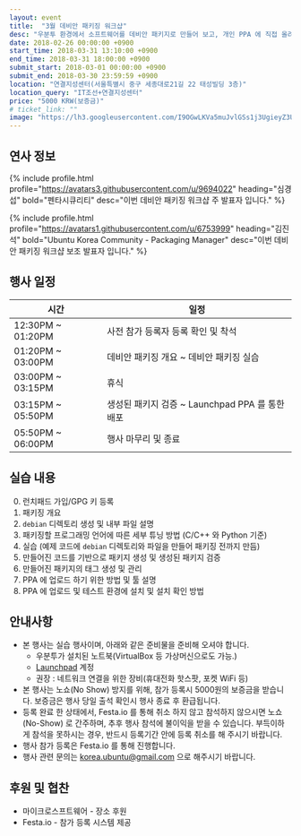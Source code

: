 ```yaml
---
layout: event
title:  "3월 데비안 패키징 워크샵"
desc: "우분투 환경에서 소프트웨어를 데비안 패키지로 만들어 보고, 개인 PPA 에 직접 올려보기도 하는 실습을 합니다"
date: 2018-02-26 00:00:00 +0900
start_time: 2018-03-31 13:10:00 +0900
end_time: 2018-03-31 18:00:00 +0900
submit_start: 2018-03-01 00:00:00 +0900
submit_end: 2018-03-30 23:59:59 +0900
location: "연결지성센터(서울특별시 중구 세종대로21길 22 태성빌딩 3층)"
location_query: "IT조선+연결지성센터"
price: "5000 KRW(보증금)"
# ticket_link: ""
image: "https://lh3.googleusercontent.com/I9OGwLKVa5muJvlGSs1j3UgieyZ3UGoHpTWiPyx4bg8K1aym5EgYA37X3Kbf4iILYtn5htEVgD91NMJJNiPOHghjYDEgy5uOxo_3YL2jf7wrRM3buBmv1zyo4fr_pSxKicDz7PTGEOsvwGBYnzI1TeRdKyOkxPqgW-Uxl3dmJYlDyPAv4KbyboBh_VrHqhvS0TOMvEiAcQ34pd0dHy4CdMoSe7eTjK-36Y85H_CITtH9Ld8ELaZvnAgdGcCIJpeQ5GtEMVY9hpR9DC1yYKAZLvvWxuOU9VXFCwC7QaQnzV_TRV1lsqHSwYiJLGN-VVDGaKyIJzclkZiiwUaAmks1iFXJ78prUlN22oSS0NjbiV022xNcFVgrlFjpIHwq0062leQwqKYMXFRZAQknbwE81OM9mXAuussiXgOXWVKCF19_D2TMqlP_Rwh6tUssgBVuWyElu0n-O5_QhTd_6ZOh9oIBSUBoG66IbGfqXV3AaxrakwgfX5bCVs6Qs548lUMoAMOPShUoNX5Bh0DyklQsNFWxmoS_n_hZgvI6B0NmVAnKU7ZdmJ8ZcINMZoRK53C9Vj7BJPVCjHjhvuzmBZX_PLAVRvFepXOrcMLQCxvvY90VRZxRoIPTPlh5fks4Z2jH7BRn0-rPNhDaHawhBu9LzTJtMa_LBPcj=s1606-no"
---
```


## 연사 정보

  {% include profile.html
    profile="https://avatars3.githubusercontent.com/u/9694022"
    heading="심경섭" bold="펜타시큐리티"
    desc="이번 데비안 패키징 워크샵 주 발표자 입니다." %}

  {% include profile.html
    profile="https://avatars1.githubusercontent.com/u/6753999"
    heading="김진석" bold="Ubuntu Korea Community - Packaging Manager"
    desc="이번 데비안 패키징 워크샵 보조 발표자 입니다." %}

## 행사 일정

시간 | 일정
--- | ---
12:30PM ~ 01:20PM | 사전 참가 등록자 등록 확인 및 착석
01:20PM ~ 03:00PM | 데비안 패키징 개요 ~ 데비안 패키징 실습
03:00PM ~ 03:15PM | 휴식
03:15PM ~ 05:50PM | 생성된 패키지 검증 ~ Launchpad PPA 를 통한 배포
05:50PM ~ 06:00PM | 행사 마무리 및 종료

## 실습 내용

0. 런치패드 가입/GPG 키 등록
1. 패키징 개요
2. `debian` 디렉토리 생성 및 내부 파일 설명
3. 패키징할 프로그래밍 언어에 따른 세부 튜닝 방법 (C/C++ 와 Python 기준)
4. 실습 (예제 코드에 `debian` 디렉토리와 파일을 만들어 패키징 전까지 만듬)
5. 만들어진 코드를 기반으로 패키지 생성 및 생성된 패키지 검증
6. 만들어진 패키지의 태그 생성 및 관리
7. PPA 에 업로드 하기 위한 방법 및 툴 설명
8. PPA 에 업로드 및 테스트 환경에 설치 및 설치 확인 방법

## 안내사항
- 본 행사는 실습 행사이며, 아래와 같은 준비물을 준비해 오셔야 합니다.
  - 우분투가 설치된 노트북(VirtualBox 등 가상머신으로도 가능.)
  - [Launchpad](https://launchpad.net) 계정
  - 권장 : 네트워크 연결을 위한 장비(휴대전화 핫스팟, 포켓 WiFi 등)
- 본 행사는 노쇼(No Show) 방지를 위해, 참가 등록시 5000원의 보증금을 받습니다. 보증금은 행사 당일 출석 확인시 행사 종료 후 환급됩니다.
- 등록 완료 한 상태에서, Festa.io 를 통해 취소 하지 않고 참석하지 않으시면 노쇼(No-Show) 로 간주하며, 추후 행사 참석에 불이익을 받을 수 있습니다. 부득이하게 참석을 못하시는 경우, 반드시 등록기간 안에 등록 취소를 해 주시기 바랍니다.
- 행사 참가 등록은 Festa.io 를 통해 진행합니다.
- 행사 관련 문의는 korea.ubuntu@gmail.com 으로 해주시기 바랍니다.

## 후원 및 협찬
- 마이크로스프트웨어 - 장소 후원
- Festa.io - 참가 등록 시스템 제공
